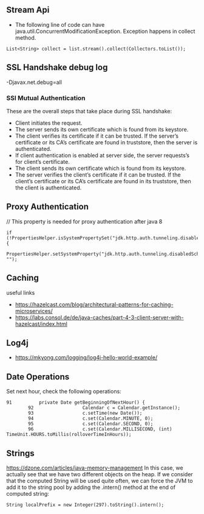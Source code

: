## Stream Api
* The following line of code can have java.util.ConcurrentModificationException. Exception happens in collect method. 
```
List<String> collect = list.stream().collect(Collectors.toList());
```


## SSL Handshake debug log
-Djavax.net.debug=all


### SSl Mutual Authentication
These are the overall steps that take place during SSL handshake:

* Client initiates the request.
* The server sends its own certificate which is found from its keystore.
* The client verifies its certificate if it can be trusted. If the server’s certificate or its CA’s certificate are found in truststore, then the server is authenticated.
* If client authentication is enabled at server side, the server requests’s for client’s certificate.
* The client sends its own certificate which is found from its keystore.
* The server verifies the client’s certificate if it can be trusted. If the client’s certificate or its CA’s certificate are found in its truststore, then the client is authenticated.


## Proxy Authentication

// This property is needed for proxy authentication after java 8
```
if (!PropertiesHelper.isSystemPropertySet("jdk.http.auth.tunneling.disabledSchemes")) {
		PropertiesHelper.setSystemProperty("jdk.http.auth.tunneling.disabledSchemes", "");
```


## Caching
useful links
* https://hazelcast.com/blog/architectural-patterns-for-caching-microservices/
* https://labs.consol.de/de/java-caches/part-4-3-client-server-with-hazelcast/index.html

## Log4j
* https://mkyong.com/logging/log4j-hello-world-example/

## Date Operations
Set next hour, check the following operations: 

```
91	        private Date getBeginningOfNextHour() {
 	 	92	                Calendar c = Calendar.getInstance();
 	 	93	                c.setTime(new Date());
 	 	94	                c.set(Calendar.MINUTE, 0);
 	 	95	                c.set(Calendar.SECOND, 0);
 	 	96	                c.set(Calendar.MILLISECOND, (int) TimeUnit.HOURS.toMillis(rolloverTimeInHours));

```

## Strings
https://dzone.com/articles/java-memory-management
In this case, we actually see that we have two different objects on the heap. If we consider that the computed String will be used quite often, we can force the JVM to add it to the string pool by adding the .intern() method at the end of computed string:
```
String localPrefix = new Integer(297).toString().intern();
```
